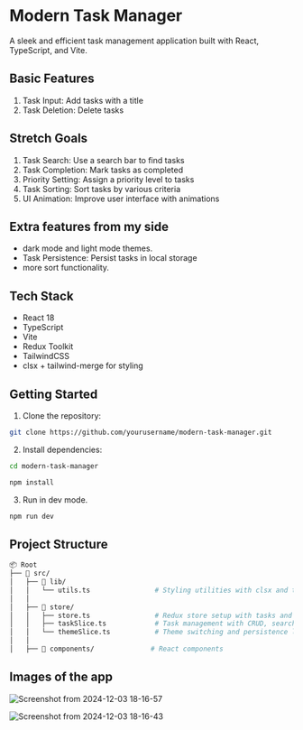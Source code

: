 # Modern Task Manager

A sleek and efficient task management application built with React, TypeScript, and Vite.

## Basic Features
1. Task Input: Add tasks with a title
2. Task Deletion: Delete tasks

## Stretch Goals
1. Task Search: Use a search bar to find tasks
2. Task Completion: Mark tasks as completed
3. Priority Setting: Assign a priority level to tasks
4. Task Sorting: Sort tasks by various criteria
5. UI Animation: Improve user interface with animations

## Extra features from my side
- dark mode and light mode themes.
- Task Persistence: Persist tasks in local storage
- more sort functionality.

## Tech Stack
- React 18
- TypeScript
- Vite
- Redux Toolkit
- TailwindCSS
- clsx + tailwind-merge for styling


## Getting Started

1. Clone the repository:
```bash
git clone https://github.com/yourusername/modern-task-manager.git
```

2. Install dependencies:
 ```bash
cd modern-task-manager
```
```bash
npm install
```
3. Run in dev mode.
```bash
npm run dev
```

## Project Structure
```bash
📦 Root
├── 📂 src/
│   ├── 📂 lib/
│   │   └── utils.ts                # Styling utilities with clsx and tailwind-merge
│   │
│   ├── 📂 store/
│   │   ├── store.ts                # Redux store setup with tasks and theme reducers
│   │   ├── taskSlice.ts            # Task management with CRUD, search, and sorting
│   │   └── themeSlice.ts           # Theme switching and persistence logic
│   │
│   ├── 📂 components/              # React components

```



## Images of the app



![Screenshot from 2024-12-03 18-16-57](https://github.com/user-attachments/assets/ce716167-c040-4519-984a-9009c240d91e)

![Screenshot from 2024-12-03 18-16-43](https://github.com/user-attachments/assets/bb9759cd-4961-4649-813d-ae55e48c7267)



